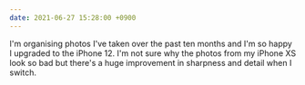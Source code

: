 ```yaml
---
date: 2021-06-27 15:28:00 +0900
---
```


I'm organising photos I've taken over the past ten months and I'm so happy I upgraded to the iPhone 12. I'm not sure why the photos from my iPhone XS look so bad but there's a huge improvement in sharpness and detail when I switch.
